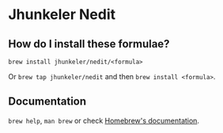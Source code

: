 # Jhunkeler Nedit

## How do I install these formulae?

`brew install jhunkeler/nedit/<formula>`

Or `brew tap jhunkeler/nedit` and then `brew install <formula>`.

## Documentation

`brew help`, `man brew` or check [Homebrew's documentation](https://docs.brew.sh).
